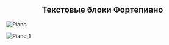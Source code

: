 <h2 align="center">Текстовые блоки Фортепиано</h2>

![Piano](https://github.com/AnastasiaKedrina/AnastasiaKedrina/assets/113825953/6868b0b9-71e3-4e2e-865d-3aef62d493bc)

![Piano_1](https://github.com/AnastasiaKedrina/AnastasiaKedrina/assets/113825953/ca863435-88b7-4abd-9b52-01752563577d)
